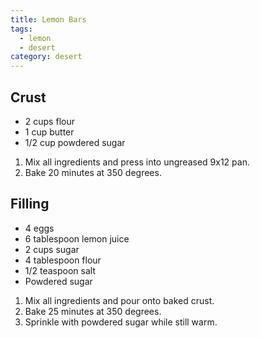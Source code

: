 ```yaml
---
title: Lemon Bars
tags:
  - lemon
  - desert
category: desert
---
```


## Crust

- 2 cups flour
- 1 cup butter
- 1/2 cup powdered sugar

1. Mix all ingredients and press into ungreased 9x12 pan.
1. Bake 20 minutes at 350 degrees.

## Filling

- 4 eggs
- 6 tablespoon lemon juice
- 2 cups sugar
- 4 tablespoon flour
- 1/2 teaspoon salt
- Powdered sugar

1. Mix all ingredients and pour onto baked crust.
1. Bake 25 minutes at 350 degrees.
1. Sprinkle with powdered sugar while still warm.

